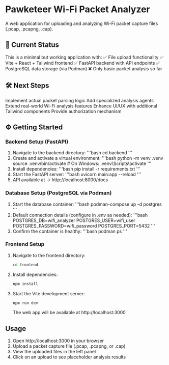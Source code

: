 # Pawketeer Wi-Fi Packet Analyzer

A web application for uploading and analyzing Wi-Fi packet capture files (.pcap, .pcapng, .cap).

## 🚀 Current Status

This is a minimal but working application with:
✅ File upload functionality
✅ Vite + React + Tailwind frontend
✅ FastAPI backend with API endpoints
✅ PostgreSQL data storage (via Podman)
❌ Only basic packet analysis so far

## 🛠️ Next Steps

Implement actual packet parsing logic
Add specialized analysis agents
Extend real-world Wi-Fi analysis features
Enhance UI/UX with additional Tailwind components
Provide authorization mechanism

## ⚙️ Getting Started

### Backend Setup (FastAPI)

1. Navigate to the backend directory:
   '''bash
   cd backend
   '''
2. Create and activate a virtual environment:
   '''bash
   python -m venv .venv
   source .venv/bin/activate  # On Windows: .venv\Scripts\activate
   '''
3. Install dependencies:
   '''bash
   pip install -r requirements.txt
   '''
4. Start the FastAPI server:
   '''bash
   uvicorn main:app --reload
   '''
5. API available at → http://localhost:8000/docs

### Database Setup (PostgreSQL via Podman)

1. Start the database container:
   '''bash
   podman-compose up -d postgres
   '''
2. Default connection details (configure in .env as needed):
   '''bash
   POSTGRES_DB=wifi_analyzer
   POSTGRES_USER=wifi_user
   POSTGRES_PASSWORD=wifi_password
   POSTGRES_PORT=5432
   '''
3. Confirm the container is healthy:
   '''bash
   podman ps
   '''

### Frontend Setup

1. Navigate to the frontend directory:
   ```bash
   cd frontend
   ```

2. Install dependencies:
   ```bash
   npm install
   ```

3. Start the Vite development server:
   ```bash
   npm run dev
   ```

   The web app will be available at http://localhost:3000

## Usage

1. Open http://localhost:3000 in your browser
2. Upload a packet capture file (.pcap, .pcapng, or .cap)
3. View the uploaded files in the left panel
4. Click on an upload to see placeholder analysis results
